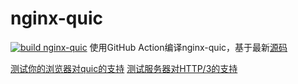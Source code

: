 # nginx-quic
[![build nginx-quic](https://github.com/Funny-T/nginx-quic/actions/workflows/build.yml/badge.svg)](https://github.com/Funny-T/nginx-quic/actions/workflows/build.yml)
使用GitHub Action编译nginx-quic，基于最新[源码](https://hg.nginx.org/nginx-quic)

[测试你的浏览器对quic的支持](https://quic.nginx.org/quic.html)
[测试服务器对HTTP/3的支持](https://http3check.net)